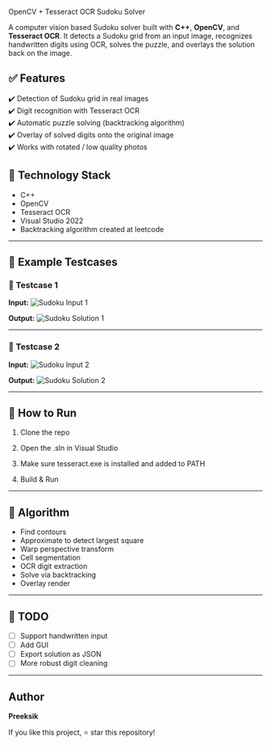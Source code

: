 OpenCV + Tesseract OCR Sudoku Solver

A computer vision based Sudoku solver built with **C++**, **OpenCV**, and **Tesseract OCR**.
It detects a Sudoku grid from an input image, recognizes handwritten digits using OCR,
solves the puzzle, and overlays the solution back on the image.

## ✅ Features

✔️ Detection of Sudoku grid in real images  
✔️ Digit recognition with Tesseract OCR  
✔️ Automatic puzzle solving (backtracking algorithm)  
✔️ Overlay of solved digits onto the original image  
✔️ Works with rotated / low quality photos  

## 🧠 Technology Stack

- C++
- OpenCV
- Tesseract OCR
- Visual Studio 2022
- Backtracking algorithm created at leetcode

---

## 🧩 Example Testcases

### 🧮 Testcase 1

**Input:**
![Sudoku Input 1](testcase1/sudoku_1.png)

**Output:**
![Sudoku Solution 1](testcase1/sudoku_solution_1.png)

---

### 🧮 Testcase 2

**Input:**
![Sudoku Input 2](testcase2/sudoku_2.jpg)

**Output:**
![Sudoku Solution 2](testcase2/sudoku_solution_2.png)

---

## 🚀 How to Run

1. Clone the repo

2. Open the .sln in Visual Studio

3. Make sure tesseract.exe is installed and added to PATH

4. Build & Run

---

## 🧩 Algorithm

- Find contours
- Approximate to detect largest square
- Warp perspective transform
- Cell segmentation
- OCR digit extraction
- Solve via backtracking
- Overlay render

---

## 📌 TODO

- [ ] Support handwritten input
- [ ] Add GUI
- [ ] Export solution as JSON
- [ ] More robust digit cleaning

---

## Author

**Preeksik**

If you like this project, ⭐ star this repository!

